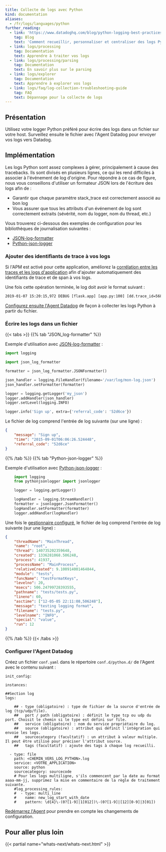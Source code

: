 ```yaml
---
title: Collecte de logs avec Python
kind: documentation
aliases:
  - /fr/logs/languages/python
further_reading:
  - link: 'https://www.datadoghq.com/blog/python-logging-best-practices/'
    tag: Blog
    text: 'Comment recueillir, personnaliser et centraliser des logs Python'
  - link: logs/processing
    tag: Documentation
    text: Apprendre à traiter vos logs
  - link: logs/processing/parsing
    tag: Documentation
    text: En savoir plus sur le parsing
  - link: logs/explorer
    tag: Documentation
    text: Apprendre à explorer vos logs
  - link: logs/faq/log-collection-troubleshooting-guide
    tag: FAQ
    text: Dépannage pour la collecte de logs
---
```

## Présentation

Utilisez votre logger Python préféré pour écrire des logs dans un fichier sur votre host. Surveillez ensuite le fichier avec l'Agent Datadog pour envoyer vos logs vers Datadog.

## Implémentation

Les logs Python sont assez complexes à gérer, principalement à cause des tracebacks. Ils sont divisés en plusieurs lignes, ce qui les rend difficiles à associer à l'événement de log d'origine.
Pour répondre à ce cas de figure, nous vous conseillons d'utiliser un formateur JSON lors de l'écriture des logs afin de :

* Garantir que chaque paramètre stack_trace est correctement associé au bon log
* Vous assurer que tous les attributs d'un événement de log sont correctement extraits (sévérité, nom du logger, nom du thread, etc.)

Vous trouverez ci-dessous des exemples de configuration pour les bibliothèques de journalisation suivantes :

- [JSON-log-formatter][1]
- [Python-json-logger][2]

### Ajouter des identifiants de trace à vos logs

Si l'APM est activé pour cette application, améliorez la [corrélation entre les traces et les logs d'application][3] afin d'ajouter automatiquement des identifiants de trace et de span à vos logs.

Une fois cette opération terminée, le log doit avoir le format suivant :

```xml
2019-01-07 15:20:15,972 DEBUG [flask.app] [app.py:100] [dd.trace_id=5688176451479556031 dd.span_id=4663104081780224235] – Il s'agit d'un exemple
```

[Configurez ensuite l'Agent Datadog](#configurer-l-agent-datadog) de façon à collecter les logs Python à partir du fichier.

### Écrire les logs dans un fichier

{{< tabs >}}
{{% tab "JSON_log-formatter" %}}

Exemple d'utilisation avec [JSON-log-formatter][1] :

```python
import logging

import json_log_formatter

formatter = json_log_formatter.JSONFormatter()

json_handler = logging.FileHandler(filename='/var/log/mon-log.json')
json_handler.setFormatter(formatter)

logger = logging.getLogger('my_json')
logger.addHandler(json_handler)
logger.setLevel(logging.INFO)

logger.info('Sign up', extra={'referral_code': '52d6ce'})
```

Le fichier de log comprend l'entrée de log suivante (sur une ligne) :
```json
{
    "message": "Sign up",
    "time": "2015-09-01T06:06:26.524448",
    "referral_code": "52d6ce"
}
```
[1]: https://pypi.python.org/pypi/JSON-log-formatter/0.1.0
{{% /tab %}}
{{% tab "Python-json-logger" %}}

Exemple d'utilisation avec [Python-json-logger][1] :

```python
    import logging
    from pythonjsonlogger import jsonlogger

    logger = logging.getLogger()

    logHandler = logging.StreamHandler()
    formatter = jsonlogger.JsonFormatter()
    logHandler.setFormatter(formatter)
    logger.addHandler(logHandler)
```

Une fois le [gestionnaire configuré][2], le fichier de log comprend l'entrée de log suivante (sur une ligne) :

```json
{
    "threadName": "MainThread",
    "name": "root",
    "thread": 140735202359648,
    "created": 1336281068.506248,
    "process": 41937,
    "processName": "MainProcess",
    "relativeCreated": 9.100914001464844,
    "module": "tests",
    "funcName": "testFormatKeys",
    "levelno": 20,
    "msecs": 506.24799728393555,
    "pathname": "tests/tests.py",
    "lineno": 60,
    "asctime": ["12-05-05 22:11:08,506248"],
    "message": "testing logging format",
    "filename": "tests.py",
    "levelname": "INFO",
    "special": "value",
    "run": 12
}
```

[1]: https://github.com/madzak/python-json-logger
[2]: https://github.com/madzak/python-json-logger#customizing-fields
{{% /tab %}}
{{< /tabs >}}

### Configurer l'Agent Datadog

Créez un fichier `conf.yaml` dans le répertoire `conf.d/python.d/` de l'Agent avec le contenu suivant :

```
init_config:

instances:

##Section log
logs:

    ## - type (obligatoire) : type de fichier de la source d'entrée de log (tcp/udp/file).
    ##   port / path (obligatoire) : définit le type tcp ou udp du port. Choisit le chemin si le type est défini sur file.
    ##   service (obligatoire) : nom du service propriétaire du log.
    ##   source (obligatoire) : attribut qui définit l'intégration qui envoie les logs.
    ##   sourcecategory (facultatif) : un attribut à valeur multiple. Il peut être utilisé pour préciser l'attribut source.
    ##   tags (facultatif) : ajoute des tags à chaque log recueilli.

  - type: file
    path: <CHEMIN_VERS_LOG_PYTHON>.log
    service: <VOTRE_APPLICATION>
    source: python
    sourcecategory: sourcecode
    # Pour les logs multiligne, s'ils commencent par la date au format aaaa-mm-jj, supprimez la mise en commentaire de la règle de traitement suivante.
    #log_processing_rules:
    #  - type: multi_line
    #    name: new_log_start_with_date
    #    pattern: \d{4}\-(0?[1-9]|1[012])\-(0?[1-9]|[12][0-9]|3[01])
```

[Redémarrez l'Agent][4] pour prendre en compte les changements de configuration.

## Pour aller plus loin

{{< partial name="whats-next/whats-next.html" >}}

[1]: https://pypi.python.org/pypi/JSON-log-formatter/0.1.0
[2]: https://github.com/madzak/python-json-logger
[3]: /fr/tracing/connect_logs_and_traces/?tab=python
[4]: /fr/agent/guide/agent-commands